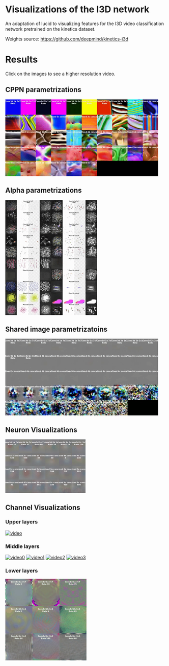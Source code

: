 # Visualizations of the I3D network

An adaptation of lucid to visualizing features for the I3D
video classification network pretrained on the kinetics dataset.

Weights source: 
https://github.com/deepmind/kinetics-i3d

# Results

Click on the images to see a higher resolution video.

## CPPN parametrizations

[![video](https://raw.githubusercontent.com/Arseny-N/c3d-vis/master/images/cppn.gif)](https://www.youtube.com/watch?v=mfwh_MVclHc)


## Alpha parametrizations

[![video](https://raw.githubusercontent.com/Arseny-N/c3d-vis/master/images/alpha.gif)](https://www.youtube.com/watch?v=kM8-8piGXfA)

## Shared image parametrizatoins 

[![video](https://raw.githubusercontent.com/Arseny-N/c3d-vis/master/images/shared-image-parametrization.gif)](https://www.youtube.com/watch?v=-ZLReIKM6RU)







## Neuron Visualizations

[![video](https://raw.githubusercontent.com/Arseny-N/c3d-vis/master/images/neuron.gif)](https://youtu.be/UD0vPGpnWbk)

## Channel Visualizations

### Upper layers

[![video](https://raw.githubusercontent.com/Arseny-N/c3d-vis/master/images/upper_layers.gif)](https://youtu.be/hSyV6KqzVk4)

### Middle layers

[![video0](https://raw.githubusercontent.com/Arseny-N/c3d-vis/master/images/middle_layers_0.gif)](https://youtu.be/gqOiKc8V0Io)
[![video1](https://raw.githubusercontent.com/Arseny-N/c3d-vis/master/images/middle_layers_1.gif)](https://youtu.be/TKAXHMWmJDU)
[![video2](https://raw.githubusercontent.com/Arseny-N/c3d-vis/master/images/middle_layers_2.gif)](https://youtu.be/ecemlLphnsc)
[![video3](https://raw.githubusercontent.com/Arseny-N/c3d-vis/master/images/middle_layers_3.gif)](https://youtu.be/gh4YevZwdxo)

### Lower layers

[![video](https://raw.githubusercontent.com/Arseny-N/c3d-vis/master/images/lower_layers.gif)](https://youtu.be/W4zUmejOVlA)

